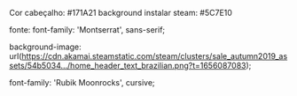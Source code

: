 Cor cabeçalho: #171A21
background instalar steam: #5C7E10

fonte: <link href="https://fonts.googleapis.com/css2?family=Montserrat:wght@400;500;600;700&display=swap" rel="stylesheet">
font-family: 'Montserrat', sans-serif;

background-image: url(https://cdn.akamai.steamstatic.com/steam/clusters/sale_autumn2019_assets/54b5034…/home_header_text_brazilian.png?t=1656087083);

<link href="https://fonts.googleapis.com/css2?family=Rubik+Moonrocks&display=swap" rel="stylesheet">
font-family: 'Rubik Moonrocks', cursive;